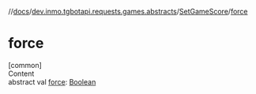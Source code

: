 //[docs](../../../index.md)/[dev.inmo.tgbotapi.requests.games.abstracts](../index.md)/[SetGameScore](index.md)/[force](force.md)



# force  
[common]  
Content  
abstract val [force](force.md): [Boolean](https://kotlinlang.org/api/latest/jvm/stdlib/kotlin/-boolean/index.html)  



